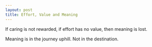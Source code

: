 ```yaml
---
layout: post
title: Effort, Value and Meaning
---
```


If caring is not rewarded,
if effort has no value,
then meaning is lost.

Meaning is in the journey uphill.
Not in the destination.
